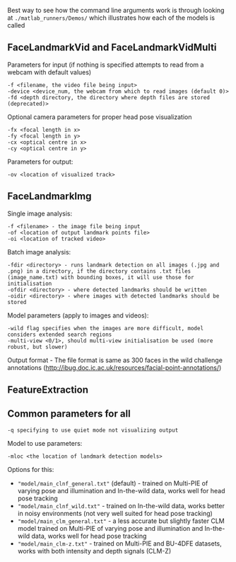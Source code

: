 Best way to see how the command line arguments work is through looking at `./matlab_runners/Demos/` which illustrates how each of the models is called

## FaceLandmarkVid and FaceLandmarkVidMulti

Parameters for input (if nothing is specified attempts to read from a webcam with default values)

	-f <filename, the video file being input>
	-device <device_num, the webcam from which to read images (default 0)>
	-fd <depth directory, the directory where depth files are stored (deprecated)> 

Optional camera parameters for proper head pose visualization

	-fx <focal length in x>
	-fy <focal length in y>
	-cx <optical centre in x> 
	-cy <optical centre in y>

Parameters for output:

    -ov <location of visualized track>

## FaceLandmarkImg

Single image analysis:

    -f <filename> - the image file being input
    -of <location of output landmark points file> 
    -oi <location of tracked video>

Batch image analysis:
	
    -fdir <directory> - runs landmark detection on all images (.jpg and .png) in a directory, if the directory contains .txt files (image_name.txt) with bounding boxes, it will use those for initialisation
    -ofdir <directory> - where detected landmarks should be written
    -oidir <directory> - where images with detected landmarks should be stored

Model parameters (apply to images and videos):

    -wild flag specifies when the images are more difficult, model considers extended search regions
    -multi-view <0/1>, should multi-view initialisation be used (more robust, but slower)

Output format - The file format is same as 300 faces in the wild challenge annotations (http://ibug.doc.ic.ac.uk/resources/facial-point-annotations/)

## FeatureExtraction

## Common parameters for all

    -q specifying to use quiet mode not visualizing output

Model to use parameters:

    -mloc <the location of landmark detection models>

  Options for this:
        
- `"model/main_clnf_general.txt"` (default) - trained on Multi-PIE of varying pose and illumination and In-the-wild data, works well for head pose tracking
- `"model/main_clnf_wild.txt"` - trained on In-the-wild data, works better in noisy environments (not very well suited for head pose tracking)
- `"model/main_clm_general.txt"` - a less accurate but slightly faster CLM model trained on Multi-PIE of varying pose and illumination and In-the-wild data, works well for head pose tracking
- `"model/main_clm-z.txt"` - trained on Multi-PIE and BU-4DFE datasets, works with both intensity and depth signals (CLM-Z)
